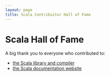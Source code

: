 ```yaml
---
layout: page
title: Scala Contribuitor Hall of Fame
---
```

# Scala Hall of Fame

A big thank you to everyone who contributed to:
 - [the Scala library and compiler](https://github.com/scala/scala/contributors)
 - [the Scala documentation website](https://github.com/scala/scala.github.com/contributors)